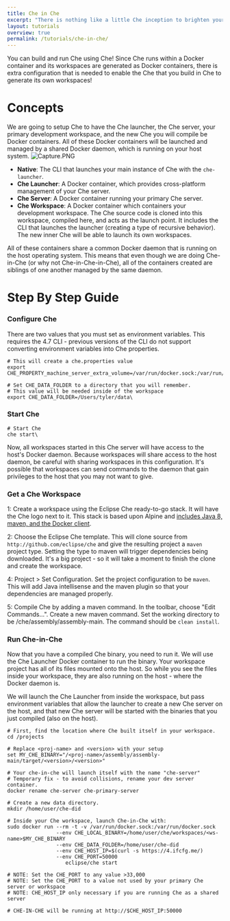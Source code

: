 ```yaml
---
title: Che in Che
excerpt: "There is nothing like a little Che inception to brighten your day."
layout: tutorials
overview: true
permalink: /tutorials/che-in-che/
---
```

You can build and run Che using Che!  Since Che runs within a Docker container and its workspaces are generated as Docker containers, there is extra configuration that is needed to enable the Che that you build in Che to generate its own workspaces!
# Concepts  
We are going to setup Che to have the Che launcher, the Che server, your primary development workspace, and the new Che you will compile be Docker containers. All of these Docker containers will be launched and managed by a shared Docker daemon, which is running on your host system.
![Capture.PNG](/docs/images/Capture.PNG)
* **Native**: The CLI that launches your main instance of Che with the `che-launcher`. 
* **Che Launcher**: A Docker container, which provides cross-platform management of your Che server. 
* **Che Server**: A Docker container running your primary Che server.
* **Che Workspace**: A Docker container which containers your development workspace. The Che source code is cloned into this workspace, compiled here, and acts as the launch point. It includes the CLI that launches the launcher (creating a type of recursive behavior). The new inner Che will be able to launch its own workspaces.

All of these containers share a common Docker daemon that is running on the host operating system. This means that even though we are doing Che-in-Che (or why not Che-in-Che-in-Che), all of the containers created are siblings of one another managed by the same daemon.
# Step By Step Guide  
### Configure Che
There are two values that you must set as environment variables. This requires the 4.7 CLI - previous versions of the CLI do not support converting environment variables into Che properties.
```text  
# This will create a che.properties value
export CHE_PROPERTY_machine_server_extra_volume=/var/run/docker.sock:/var/run/docker.sock

# Set CHE_DATA_FOLDER to a directory that you will remember.
# This value will be needed inside of the workspace
export CHE_DATA_FOLDER=/Users/tyler/data\
```
### Start Che
```shell  
# Start Che
che start\
```
Now, all workspaces started in this Che server will have access to the host's Docker daemon. Because workspaces will share access to the host daemon, be careful with sharing workspaces in this configuration. It's possible that workspaces can send commands to the daemon that gain privileges to the host that you may not want to give.

### Get a Che Workspace
1: Create a workspace using the Eclipse Che ready-to-go stack. It will have the Che logo next to it. This stack is based upon Alpine and [includes Java 8, maven, and the Docker client](https://github.com/eclipse/che-dockerfiles/tree/master/recipes/alpine_jdk8).

2: Choose the Eclipse Che template. This will clone source from `http://github.com/eclipse/che` and give the resulting project a `maven` project type. Setting the type to maven will trigger dependencies being downloaded. It's a big project - so it will take a moment to finish the clone and create the workspace.

4: Project > Set Configuration.  Set the project configuration to be `maven`. This will add Java intellisense and the maven plugin so that your dependencies are managed properly.

5:  Compile Che by adding a maven command.  In the toolbar, choose "Edit Commands...".  Create a new maven command.  Set the working directory to be /che/assembly/assembly-main.  The command should be `clean install`. 

### Run Che-in-Che
Now that you have a compiled Che binary, you need to run it.  We will use the Che Launcher Docker container to run the binary. Your workspace project has all of its files mounted onto the host. So while you see the files inside your workspace, they are also running on the host - where the Docker daemon is. 

We will launch the Che Launcher from inside the workspace, but pass environment variables that allow the launcher to create a new Che server on the host, and that new Che server will be started with the binaries that you just compiled (also on the host).
```shell  
# First, find the location where Che built itself in your workspace.
cd /projects

# Replace <proj-name> and <version> with your setup
set MY_CHE_BINARY="/<proj-name>/assembly/assembly-main/target/<version>/<version>"

# Your che-in-che will launch itself with the name "che-server"
# Temporary fix - to avoid collisions, rename your dev server container.
docker rename che-server che-primary-server

# Create a new data directory.
mkdir /home/user/che-did

# Inside your Che workspace, launch Che-in-Che with:
sudo docker run --rm -t -v /var/run/docker.sock:/var/run/docker.sock 
                --env CHE_LOCAL_BINARY=/home/user/che/workspaces/<ws-name>$MY_CHE_BINARY 
                --env CHE_DATA_FOLDER=/home/user/che-did 
                --env CHE_HOST_IP=$(curl -s https://4.ifcfg.me/) 
                --env CHE_PORT=50000 
                   eclipse/che start

# NOTE: Set the CHE_PORT to any value >33,000
# NOTE: Set the CHE_PORT to a value not used by your primary Che server or workspace
# NOTE: CHE_HOST_IP only necessary if you are running Che as a shared server

# CHE-IN-CHE will be running at http://$CHE_HOST_IP:50000
```
